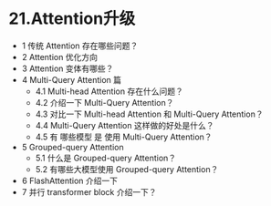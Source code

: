 # 21.Attention升级

-   1 传统 Attention 存在哪些问题？
-   2 Attention 优化方向
-   3 Attention 变体有哪些？
-   4 Multi-Query Attention 篇
    -   4.1 Multi-head Attention 存在什么问题？
    -   4.2 介绍一下 Multi-Query Attention？
    -   4.3 对比一下 Multi-head Attention 和 Multi-Query Attention？
    -   4.4 Multi-Query Attention 这样做的好处是什么？
    -   4.5 有 哪些模型 是 使用 Multi-Query Attention？
-   5 Grouped-query Attention
    -   5.1 什么是 Grouped-query Attention？
    -   5.2 有哪些大模型使用 Grouped-query Attention？
-   6 FlashAttention 介绍一下
-   7 并行 transformer block 介绍一下？
